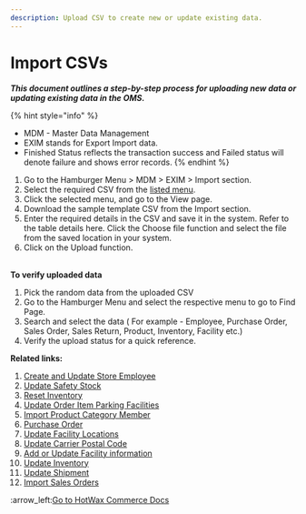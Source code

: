 ```yaml
---
description: Upload CSV to create new or update existing data.
---
```


# Import CSVs

_**This document outlines a step-by-step process for uploading new data or updating existing data in the OMS.**_

{% hint style="info" %}
* MDM - Master Data Management
* EXIM stands for Export Import data.&#x20;
* Finished Status reflects the transaction success and Failed status will denote failure and shows  error records.
{% endhint %}

1. Go to  the Hamburger Menu > MDM > EXIM > Import section.
2. Select the required CSV from the [listed menu](http://127.0.0.1:5000/s/oLmQzGATywYkwiU9sCat/mdm-master-data-management/exim/exim-page/import-csv).&#x20;
3. Click the selected menu, and go to the View page.
4. Download the sample template CSV from the Import section.
5. Enter the required details in the CSV and save it in the system. Refer to the table details here. Click the Choose file function and select the file from the saved location in your system.&#x20;
6. Click on the Upload function.

\
**To verify uploaded data**

1. Pick the random data from the uploaded CSV
2. Go to  the Hamburger Menu and select the respective menu to go to Find Page.
3. Search and select the data ( For example - Employee, Purchase Order, Sales Order, Sales Return, Product, Inventory, Facility etc.)
4. Verify the upload status for a quick reference.&#x20;

**Related links:**&#x20;

1. [Create and Update Store Employee](http://127.0.0.1:5000/s/oLmQzGATywYkwiU9sCat/mdm-master-data-management/exim/exim-page/import-csv/create-and-update-store-employee)
2. [Update Safety Stock ](http://127.0.0.1:5000/s/oLmQzGATywYkwiU9sCat/mdm-master-data-management/exim/exim-page/import-csv/update-safety-stock)
3. [Reset Inventory  ](http://127.0.0.1:5000/s/oLmQzGATywYkwiU9sCat/mdm-master-data-management/exim/exim-page/import-csv/reset-inventory)
4. [Update Order Item Parking Facilities ](http://127.0.0.1:5000/s/oLmQzGATywYkwiU9sCat/mdm-master-data-management/exim/exim-page/import-csv/update-order-item-parking-facilities)
5. [Import Product Category Member ](http://127.0.0.1:5000/s/oLmQzGATywYkwiU9sCat/mdm-master-data-management/exim/exim-page/import-csv/import-product-category-member)
6. [Purchase Order ](http://127.0.0.1:5000/s/oLmQzGATywYkwiU9sCat/mdm-master-data-management/exim/exim-page/import-csv/purchase-order)
7. [Update Facility Locations ](http://127.0.0.1:5000/s/oLmQzGATywYkwiU9sCat/mdm-master-data-management/exim/exim-page/import-csv/update-facility-locations)
8. [Update Carrier Postal Code ](http://127.0.0.1:5000/s/oLmQzGATywYkwiU9sCat/mdm-master-data-management/exim/exim-page/import-csv/update-carrier-postal-code)
9. [Add or Update Facility information](http://127.0.0.1:5000/s/oLmQzGATywYkwiU9sCat/mdm-master-data-management/exim/exim-page/import-csv/add-or-update-facility-information)
10. [Update Inventory ](http://127.0.0.1:5000/s/oLmQzGATywYkwiU9sCat/mdm-master-data-management/exim/exim-page/import-csv/import-inventory)
11. [Update Shipment ](http://127.0.0.1:5000/s/oLmQzGATywYkwiU9sCat/mdm-master-data-management/exim/exim-page/import-csv/update-shipment)
12. [Import Sales Orders](http://127.0.0.1:5000/s/oLmQzGATywYkwiU9sCat/mdm-master-data-management/exim/exim-page/import-csv/import-sales-orders)

:arrow\_left:[Go to HotWax Commerce Docs](http://127.0.0.1:5000/o/l53nGvPQLhOHrKCP9HTG/s/TefRnbhmBjhScpq172vl/)
